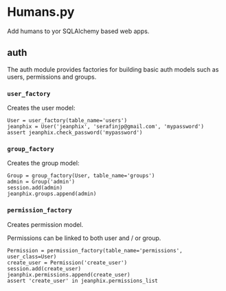# Humans.py

Add humans to yor SQLAlchemy based web apps.

## auth

The auth module provides factories for building basic auth models such as users, permissions and groups.

### `user_factory`

Creates the user model:

    User = user_factory(table_name='users')
    jeanphix = User('jeanphix', 'serafinjp@gmail.com', 'mypassword')
    assert jeanphix.check_password('mypassword')

### `group_factory`

Creates the group model:

    Group = group_factory(User, table_name='groups')
    admin = Group('admin')
    session.add(admin)
    jeanphix.groups.append(admin)


### `permission_factory`

Creates permission model.

Permissions can be linked to both user and / or group.

    Permission = permission_factory(table_name='permissions', user_class=User)
    create_user = Permission('create_user')
    session.add(create_user)
    jeanphix.permissions.append(create_user)
    assert 'create_user' in jeanphix.permissions_list

